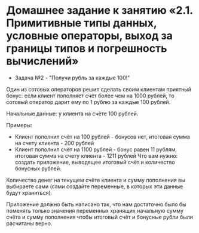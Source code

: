 # Домашнее задание к занятию «2.1. Примитивные типы данных, условные операторы, выход за границы типов и погрешность вычислений»

- Задача №2 - "Получи рубль за каждые 100!"

Один из сотовых операторов решил сделать своим клиентам приятный бонус: если клиент пополняет счёт более чем на 1000 рублей, то сотовый оператор дарит ему по 1 рублю за каждые 100 рублей.

Начальные данные: у клиента на счёте 100 рублей.

Примеры:

- Клиент пополнил счёт на 100 рублей - бонусов нет, итоговая сумма на счету клиента - 200 рублей
- Клиент пополнил счёт на 1100 рублей - бонус равен 11 рублям, итоговая сумма на счету клиента - 1211 рублей
Что вам нужно: создать приложение, выводящее итоговый счёт и количество бонусных рублей.

Количество денег на текущем счёте клиента и сумму пополнения вы выбираете сами (сами создайте переменные, в которых эти данные будут храниться).

Приложение должно быть написано так, что нам достаточно было бы поменять только значения переменных хранящих начальную сумму счёта и сумму пополнения чтобы итоговый счёт и бонусные рубли были расчитаны верно.
